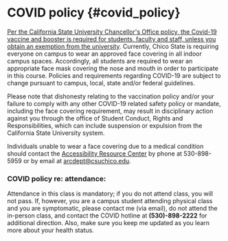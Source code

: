 # COVID policy {#covid_policy}

[Per the California State University Chancellor's Office policy, the Covid-19 vaccine and booster is required for students, faculty and staff, unless you obtain an exemption from the university](https://calstate.policystat.com/policy/11030468/latest/). Currently, Chico State is requiring everyone on campus to wear an approved face covering in all indoor campus spaces. Accordingly, all students are required to wear an appropriate face mask covering the nose and mouth in order to participate in this course. Policies and requirements regarding COVID-19 are subject to change pursuant to campus, local, state and/or federal guidelines.  

Please note that dishonesty relating to the vaccination policy and/or your failure to comply with any other COVID-19 related safety policy or mandate, including the face covering requirement, may result in disciplinary action against you through the office of Student Conduct, Rights and Responsibilities, which can include suspension or expulsion from the California State University system. 

Individuals unable to wear a face covering due to a medical condition should contact the [Accessibility Resource Center](https://www.csuchico.edu/arc/) by phone at 530-898-5959 or by email at arcdept@csuchico.edu. 

### COVID policy re: attendance: 
Attendance in this class is mandatory; if you do not attend class, you will not pass. If, however, you are a campus student attending physical class and you are symptomatic, please contact me (via email), do not attend the in-person class, and contact the COVID hotline at **(530)-898-2222** for additional direction. Also, make sure you keep me updated as you learn more about your health status. 

